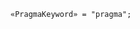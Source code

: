 <!-- This file is generated automatically by infrastructure scripts. Please don't edit by hand. -->

<!-- markdownlint-disable first-line-h1 -->

```{ .ebnf .slang-ebnf #PragmaKeyword }
«PragmaKeyword» = "pragma";
```
